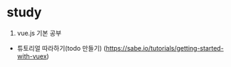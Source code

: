 # study
1. vue.js 기본 공부
- 튜토리얼 따라하기(todo 만들기)
  (https://sabe.io/tutorials/getting-started-with-vuex)
